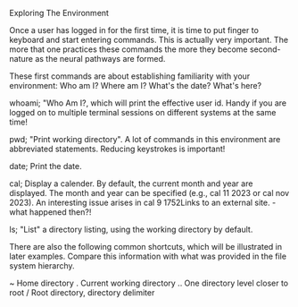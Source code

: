 Exploring The Environment

Once a user has logged in for the first time, it is time to put finger to keyboard and start entering commands. This is actually very important. The more that one practices these commands the more they become second-nature as the neural pathways are formed.


These first commands are about establishing familiarity with your environment: Who am I? Where am I? What's the date? What's here?


whoami; "Who Am I?, which will print the effective user id. Handy if you are logged on to multiple terminal sessions on 
different systems at the same time!

pwd; "Print working directory". A lot of commands in this environment are abbreviated statements. Reducing keystrokes is 
important!

date; Print the date.

cal; Display a calender. By default, the current month and year are displayed. The month and year can be specified (e.g., 
cal 11 2023 or cal nov 2023). An interesting issue arises in cal 9 1752Links to an external site. - what happened then?!

ls; "List" a directory listing, using the working directory by default.

There are also the following common shortcuts, which will be illustrated in later examples. Compare this information with what was provided in the file system hierarchy.

~	Home directory 
.	Current working directory
..	One directory level closer to root 
/ 	Root directory, directory delimiter 
